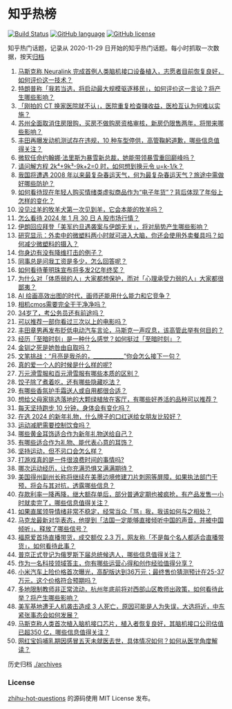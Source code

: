 # 知乎热榜
[![Build Status](https://github.com/ToWeLong/zhihu-hot-questions/workflows/CI/badge.svg)](https://github.com/ToWeLong/zhihu-hot-questions/actions)
[![GitHub language](https://img.shields.io/badge/language-golang-orange.svg)](https://golang.org/)
[![GitHub license](https://img.shields.io/github/license/ToWeLong/zhihu-hot-questions)](https://github.com/ToWeLong/zhihu-hot-questions/blob/main/LICENSE)

知乎热门话题，记录从 2020-11-29 日开始的知乎热门话题。每小时抓取一次数据，按天[归档](./archives)

<!-- BEGIN -->

1. [马斯克称 Neuralink 完成首例人类脑机接口设备植入，志愿者目前恢复良好，如何评价这一技术？](https://www.zhihu.com/question/641937663)
1. [特朗普称「我若当选，将启动最大规模驱逐移民」，如何评价这一言论？将产生哪些影响？](https://www.zhihu.com/question/641940943)
1. [「刚拍的 CT 换家医院就不认」，医院重复检查赚收益，医检互认为何难以实施？](https://www.zhihu.com/question/641830309)
1. [苏州全面取消住房限购，买房不做购房资格审核，新房仍限售两年，将带来哪些影响？](https://www.zhihu.com/question/641963898)
1. [丰田再曝发动机测试存在违规，10 种车型停供，高管鞠躬道歉，哪些信息值得关注？](https://www.zhihu.com/question/641941515)
1. [微软任命约翰娜·法里斯为暴雪新总裁，她能带领暴雪重回巅峰吗？](https://www.zhihu.com/question/641941096)
1. [请问解方程 2k⁴+9k³-9k+2=0 时，如何想到换元令 u=k-1/k？](https://www.zhihu.com/question/640357173)
1. [我国将遭遇 2008 年以来最复杂春运天气，何为最复杂春运天气？旅途中需做好哪些防护？](https://www.zhihu.com/question/641947297)
1. [如何看待现在年轻人购买情绪类虚拟商品作为“电子年货”？背后体现了年俗上怎样的变化？](https://www.zhihu.com/question/641958520)
1. [没见过羊的牧羊犬第一次见到羊，它会本能的牧羊吗？](https://www.zhihu.com/question/640483803)
1. [怎么看待 2024 年 1 月 30 日 A 股市场行情？](https://www.zhihu.com/question/641945046)
1. [伊朗回应拜登「美军约旦遇袭案与伊朗无关」，将对局势产生哪些影响？](https://www.zhihu.com/question/641827968)
1. [研究显示：外卖中的微塑料两小时就可进入大脑，你还会使用外卖餐具吗？如何减少微塑料的摄入？](https://www.zhihu.com/question/641776534)
1. [你身边有没有降维打击的例子？](https://www.zhihu.com/question/429428059)
1. [同事总是问我工资是多少，怎么回答呢？](https://www.zhihu.com/question/635399622)
1. [如何看待董明珠宣布将多发2亿年终奖？](https://www.zhihu.com/question/641765075)
1. [为什么对「体质弱的人」大家都想保护，而对「心理承受力弱的人」大家都很鄙夷？](https://www.zhihu.com/question/641330193)
1. [AI 绘画高效出图的时代，画师还能用什么能力和它竞争？](https://www.zhihu.com/question/641217555)
1. [相机cmos需要完全干干净净吗？](https://www.zhihu.com/question/601050001)
1. [34岁了，考公务员还有前途吗？](https://www.zhihu.com/question/640772623)
1. [可以推荐一部你看过三次以上的电影吗？](https://www.zhihu.com/question/640217995)
1. [丰田章男再发布贬低电动汽车言论，马斯克一声叹息，该高管此举有何目的？](https://www.zhihu.com/question/641297409)
1. [经历「至暗时刻」是一种什么感觉？如何挺过「至暗时刻」？](https://www.zhihu.com/question/641330235)
1. [金钏之死是她咎由自取吗？](https://www.zhihu.com/question/639289814)
1. [文笔挑战：“月亮是我杀的，___________”你会怎么接下一句？](https://www.zhihu.com/question/641876963)
1. [真的爱一个人的时候是什么样的呢?](https://www.zhihu.com/question/639522263)
1. [万元滑雪服和百元滑雪服有哪些本质的区别？](https://www.zhihu.com/question/514119840)
1. [饺子除了煮着吃，还有哪些隐藏吃法？](https://www.zhihu.com/question/639929296)
1. [有哪些香氛护手霜送人或自用都很合适？](https://www.zhihu.com/question/637633414)
1. [想给父母家挑选落地的大颗绿植放在客厅，有哪些好养活的品种可以推荐？](https://www.zhihu.com/question/637223829)
1. [每天坚持跑步 10 分钟，身体会有变化吗？](https://www.zhihu.com/question/640062658)
1. [在选 2024 的新年礼物，什么牌子的口红送给女朋友比较好？](https://www.zhihu.com/question/633760515)
1. [运动减肥需要控制饮食吗？](https://www.zhihu.com/question/638752373)
1. [哪些黄金耳饰适合作为新年礼物送给自己？](https://www.zhihu.com/question/636574442)
1. [有哪些适合作为礼物、能代表心意的耳饰？](https://www.zhihu.com/question/636873413)
1. [坚持运动，但不忌口会怎么样？](https://www.zhihu.com/question/639348673)
1. [打游戏真的是一件很浪费时间的事情吗?](https://www.zhihu.com/question/641827784)
1. [哪次运动经历，让你充满恐惧又满满期待？](https://www.zhihu.com/question/641824465)
1. [美国得州副州长称将继续在美墨边境修建刀片刺网等屏障，如果执法部门干预，将会与其对抗，透露哪些信息？](https://www.zhihu.com/question/641941520)
1. [存款利率一降再降，继大额存单后，部分普通定期也被疯抢，有产品发售一小时就卖完了，哪些信息值得关注？](https://www.zhihu.com/question/641959320)
1. [如果直属领导情绪非常不稳定，经常当众「骂」我，我该如何与之相处？](https://www.zhihu.com/question/641400000)
1. [马克龙最新对华表态，他提到「法国一定能够直接倾听中国的声音，并被中国倾听」，释放了哪些信号？](https://www.zhihu.com/question/641824628)
1. [福原爱首场直播带货，成交额仅 2.3 万，网友称「不是每个名人都适合直播带货」，如何看待此事？](https://www.zhihu.com/question/641810826)
1. [普京正式登记为俄罗斯下届总统候选人，哪些信息值得关注？](https://www.zhihu.com/question/641825112)
1. [作为一名科技领域答主，你有哪些运营心得和创作经验值得分享？](https://www.zhihu.com/question/639612479)
1. [小米汽车上险价格首次曝光，高配版达到36万元；最终售价猜测预计在25-37万元，这个价格符合预期吗？](https://www.zhihu.com/question/641963596)
1. [多地限制教师非正常流动，杭州年底前将对西部山区教师出政策，如何看待此举？将产生哪些影响？](https://www.zhihu.com/question/641937606)
1. [美军基地遭无人机袭击造成 3 人死亡，原因可能是人为失误，大选将近，中东紧张事态会如何发展？](https://www.zhihu.com/question/641947101)
1. [马斯克称人类首次植入脑机接口芯片，植入者恢复良好，其脑机接口公司估值已超350 亿，哪些信息值得关注？](https://www.zhihu.com/question/641938842)
1. [网红宝妈哺乳期因感冒五天未就医去世，具体情况如何？如何从医学角度解读？](https://www.zhihu.com/question/641840338)

<!-- END -->

历史归档 [./archives](./archives)


### License
[zhihu-hot-questions](https://github.com/towelong/zhihu-hot-questions) 的源码使用 MIT License 发布。